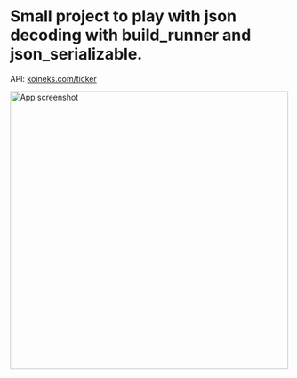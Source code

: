 # Small project to play with json decoding with build_runner and json_serializable.

API: <a href="https://koineks.com/ticker">koineks.com/ticker</a>

<img alt='App screenshot' src='https://drive.google.com/uc?export=view&id=1QvcqAgmOKAfH_BU_ai8TdFIHGNwK6eX7' height=500 />
